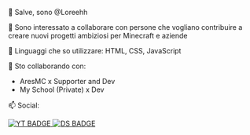 👋 Salve, sono @Loreehh

👀 Sono interessato a collaborare con persone che vogliano contribuire a creare nuovi progetti ambiziosi per Minecraft e aziende

🌱 Linguaggi che so utilizzare:
HTML, CSS, JavaScript

💞️ Sto collaborando con:
- AresMC x Supporter and Dev
- My School (Private) x Dev

📫 Social:


<a href="youtube.com">
  <img src="https://img.shields.io/badge/youtube-red?logo=youtube&logoColor=white&style=for-the-badg" alt="YT BADGE">
</a>

<a href="https://www.dsc.gg/loreehsupport">
  <img src"https://img.shields.io/badge/discord-blue?logo=discord&logoColor=white&style=for-the-badge" alt="DS BADGE">
</a>

<div class="badge" align="center">
  
  <img src="https://komarev.com/ghpvc/?username=Loreehh&style=flat-square&color=blue" alt=""/>
  
</div>



<!---
Loreehh/ReadMe
--->
